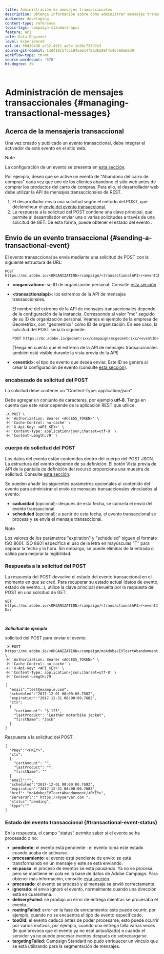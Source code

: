 ```yaml
---
title: Administración de mensajes transaccionales
description: Obtenga información sobre cómo administrar mensajes transaccionales con API.
audience: developing
content-type: reference
topic-tags: campaign-standard-apis
feature: API
role: Data Engineer
level: Experienced
exl-id: 00d39438-a232-49f1-ae5e-1e98c73397e3
source-git-commit: 13d419c5fc51845ee14f8a3b288f4c467e0a60d9
workflow-type: tm+mt
source-wordcount: '678'
ht-degree: 3%

---
```


# Administración de mensajes transaccionales {#managing-transactional-messages}

## Acerca de la mensajería transaccional

Una vez creado y publicado un evento transaccional, debe integrar el activador de este evento en el sitio web.

>[!NOTE]
>
>La configuración de un evento se presenta en [esta sección](../../channels/using/configuring-transactional-event.md).

Por ejemplo, desea que se active un evento de &quot;Abandono del carro de compras&quot; cada vez que uno de los clientes abandone el sitio web antes de comprar los productos del carro de compras. Para ello, el desarrollador web debe utilizar la API de mensajes transaccionales de REST.

1. El desarrollador envía una solicitud según el método del POST, que déclencheur el [envío del evento transaccional](#sending-a-transactional-event).
1. La respuesta a la solicitud del POST contiene una clave principal, que permite al desarrollador enviar una o varias solicitudes a través de una solicitud de GET. De esta forma, puede obtener el estado del evento [](#transactional-event-status).

## Envío de un evento transaccional {#sending-a-transactional-event}

El evento transaccional se envía mediante una solicitud de POST con la siguiente estructura de URL:

```
POST https://mc.adobe.io/<ORGANIZATION>/campaign/<transactionalAPI>/<eventID>
```

* **&lt;organization>**: su ID de organización personal. Consulte [esta sección](../../api/using/must-read.md).

* **&lt;transactionalapi>**: los extremos de la API de mensajes transaccionales.

   El nombre del extremo de la API de mensajes transaccionales depende de la configuración de la instancia. Corresponde al valor &quot;mc&quot; seguido de su ID de organización personal. Veamos el ejemplo de la empresa de Geometrixx, con &quot;geometrixx&quot; como ID de organización. En ese caso, la solicitud del POST sería la siguiente:

   `POST https://mc.adobe.io/geometrixx/campaign/mcgeometrixx/<eventID>`

   (Tenga en cuenta que el extremo de la API de mensajes transaccionales también está visible durante la vista previa de la API)

* **&lt;eventid>**: el tipo de evento que desea enviar. Este ID se genera al crear la configuración de evento (consulte [esta sección](../../channels/using/configuring-transactional-event.md#creating-an-event)).

### encabezado de solicitud del POST

La solicitud debe contener un &quot;Content-Type: application/json&quot; .

Debe agregar un conjunto de caracteres, por ejemplo **utf-8**. Tenga en cuenta que este valor depende de la aplicación REST que utilice.

```
-X POST \
-H 'Authorization: Bearer <ACCESS_TOKEN>' \
-H 'Cache-Control: no-cache' \
-H 'X-Api-Key: <API_KEY>' \
-H 'Content-Type: application/json;charset=utf-8' \
-H 'Content-Length:79' \
```

### cuerpo de solicitud del POST

Los datos del evento están contenidos dentro del cuerpo del POST JSON. La estructura del evento depende de su definición. El botón Vista previa de API de la pantalla de definición del recurso proporciona una muestra de solicitud. Consulte [esta sección](../../channels/using/publishing-transactional-event.md#previewing-and-publishing-the-event).

Se pueden añadir los siguientes parámetros opcionales al contenido del evento para administrar el envío de mensajes transaccionales vinculados al evento:

* **caducidad**  (opcional): después de esta fecha, se cancela el envío del evento transaccional.
* **scheduled**  (opcional): a partir de esta fecha, el evento transaccional se procesa y se envía el mensaje transaccional.

>[!NOTE]
>
>Los valores de los parámetros &quot;expiration&quot; y &quot;scheduled&quot; siguen el formato ISO 8601. ISO 8601 especifica el uso de la letra en mayúsculas &quot;T&quot; para separar la fecha y la hora. Sin embargo, se puede eliminar de la entrada o salida para mejorar la legibilidad.

### Respuesta a la solicitud del POST

La respuesta del POST devuelve el estado del evento transaccional en el momento en que se creó. Para recuperar su estado actual (datos de evento, estado de evento...), utilice la clave principal devuelta por la respuesta del POST en una solicitud de GET:

`GET https://mc.adobe.io/<ORGANIZATION>/campaign/<transactionalAPI>/<eventID>/`

<br/>

***Solicitud de ejemplo***

solicitud del POST para enviar el evento.

```
-X POST https://mc.adobe.io/<ORGANIZATION>/campaign/mcAdobe/EVTcartAbandonment \
-H 'Authorization: Bearer <ACCESS_TOKEN>' \
-H 'Cache-Control: no-cache' \
-H 'X-Api-Key: <API_KEY>' \
-H 'Content-Type: application/json;charset=utf-8' \
-H 'Content-Length:79'

{
  "email":"test@example.com",
  "scheduled":"2017-12-01 08:00:00.768Z",
  "expiration":"2017-12-31 08:00:00.768Z",
  "ctx":
  {
    "cartAmount": "$ 125",
    "lastProduct": "Leather motorbike jacket",
    "firstName": "Jack"
  }
}
```

Respuesta a la solicitud del POST.

```
{
  "PKey":"<PKEY>",
  "ctx":
  {
    "cartAmount": "",
    "lastProduct": "",
    "firstName": ""
  }
  "email":"",
  "scheduled":"2017-12-01 08:00:00.768Z",
  "expiration":"2017-12-31 08:00:00.768Z",
  "href": "mcAdobe/EVTcartAbandonment/<PKEY>",
  "serverUrl":" https://myserver.com ",
  "status":"pending",
  "type":""
}
```

### Estado del evento transaccional {#transactional-event-status}

En la respuesta, el campo &quot;status&quot; permite saber si el evento se ha procesado o no:

* **pendiente**: el evento está pendiente : el evento toma este estado cuando acaba de activarse.
* **procesamiento**: el evento está pendiente de envío: se está transformando en un mensaje y este se está enviando.
* **en pausa**: el proceso de eventos se está pausando. Ya no se procesa, pero se mantiene en cola en la base de datos de Adobe Campaign. Para obtener más información, consulte [esta sección](../../channels/using/publishing-transactional-message.md#suspending-a-transactional-message-publication).
* **procesado**: el evento se procesó y el mensaje se envió correctamente.
* **ignorado**: el envío ignoró el evento, normalmente cuando una dirección está en cuarentena.
* **deliveryFailed**: se produjo un error de entrega mientras se procesaba el evento.
* **routingFailed**: error en la fase de enrutamiento: esto puede ocurrir, por ejemplo, cuando no se encuentra el tipo de evento especificado.
* **tooOld**: el evento caducó antes de poder procesarse; esto puede ocurrir por varios motivos, por ejemplo, cuando una entrega falla varias veces (lo que provoca que el evento ya no esté actualizado) o cuando el servidor ya no puede procesar eventos después de sobrecargarse.
* **targetingFailed**: Campaign Standard no pudo enriquecer un vínculo que se está utilizando para la segmentación de mensajes.
